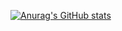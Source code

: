 [![Anurag's GitHub stats](https://github-readme-stats.vercel.app/api?username=zzraawashere)](https://github.com/anuraghazra/github-readme-stats)
